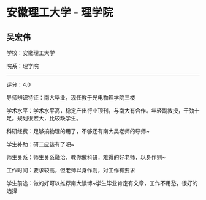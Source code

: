 # 安徽理工大学 - 理学院

## 吴宏伟

学校：安徽理工大学

院系：理学院

* * *

评分：4.0

导师辨识特征：南大毕业，现任教于光电物理学院三楼

学术水平：学术水平高，稳定产出行业顶刊，与南大有合作。年轻副教授，干劲十足。规划很宏大，比较缺学生。

科研经费：足够搞物理的用了，不够还有南大吴老师的导师~

学生补助：研二应该有了吧~

师生关系：师生关系融洽，教你做科研，难得的好老师，以身作则~

工作时间：要求较高，但老师以身作则，对工作有要求

学生前途：做的好可以推荐南大读博~学生毕业肯定有文章，工作不用愁，很好的选择